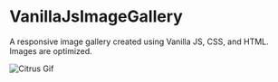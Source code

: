 # VanillaJsImageGallery

A responsive image gallery created using Vanilla JS, CSS, and HTML. Images are optimized.

![Citrus Gif](/citrus.gif)
